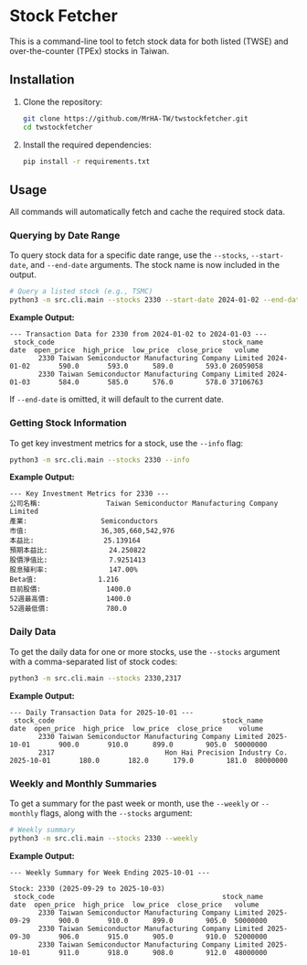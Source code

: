# Stock Fetcher

This is a command-line tool to fetch stock data for both listed (TWSE) and over-the-counter (TPEx) stocks in Taiwan.

## Installation

1.  Clone the repository:
    ```bash
    git clone https://github.com/MrHA-TW/twstockfetcher.git
    cd twstockfetcher
    ```

2.  Install the required dependencies:
    ```bash
    pip install -r requirements.txt
    ```

## Usage

All commands will automatically fetch and cache the required stock data.

### Querying by Date Range

To query stock data for a specific date range, use the `--stocks`, `--start-date`, and `--end-date` arguments. The stock name is now included in the output.

```bash
# Query a listed stock (e.g., TSMC)
python3 -m src.cli.main --stocks 2330 --start-date 2024-01-02 --end-date 2024-01-03
```

**Example Output:**

```
--- Transaction Data for 2330 from 2024-01-02 to 2024-01-03 ---
 stock_code                                         stock_name       date  open_price  high_price  low_price  close_price   volume
       2330 Taiwan Semiconductor Manufacturing Company Limited 2024-01-02       590.0       593.0      589.0        593.0 26059058
       2330 Taiwan Semiconductor Manufacturing Company Limited 2024-01-03       584.0       585.0      576.0        578.0 37106763
```

If `--end-date` is omitted, it will default to the current date.

### Getting Stock Information

To get key investment metrics for a stock, use the `--info` flag:

```bash
python3 -m src.cli.main --stocks 2330 --info
```

**Example Output:**

```
--- Key Investment Metrics for 2330 ---
公司名稱:                Taiwan Semiconductor Manufacturing Company Limited
產業:                  Semiconductors
市值:                  36,305,660,542,976
本益比:                 25.139164
預期本益比:               24.250822
股價淨值比:               7.9251413
股息殖利率:               147.00%
Beta值:               1.216
目前股價:                1400.0
52週最高價:              1400.0
52週最低價:              780.0
```

### Daily Data

To get the daily data for one or more stocks, use the `--stocks` argument with a comma-separated list of stock codes:

```bash
python3 -m src.cli.main --stocks 2330,2317
```

**Example Output:**
```
--- Daily Transaction Data for 2025-10-01 ---
 stock_code                                         stock_name       date  open_price  high_price  low_price  close_price    volume
       2330 Taiwan Semiconductor Manufacturing Company Limited 2025-10-01       900.0       910.0      899.0        905.0  50000000
       2317                           Hon Hai Precision Industry Co. 2025-10-01       180.0       182.0      179.0        181.0  80000000
```

### Weekly and Monthly Summaries

To get a summary for the past week or month, use the `--weekly` or `--monthly` flags, along with the `--stocks` argument:

```bash
# Weekly summary
python3 -m src.cli.main --stocks 2330 --weekly
```

**Example Output:**
```
--- Weekly Summary for Week Ending 2025-10-01 ---

Stock: 2330 (2025-09-29 to 2025-10-03)
 stock_code                                         stock_name       date  open_price  high_price  low_price  close_price   volume
       2330 Taiwan Semiconductor Manufacturing Company Limited 2025-09-29       900.0       910.0      899.0        905.0  50000000
       2330 Taiwan Semiconductor Manufacturing Company Limited 2025-09-30       906.0       915.0      905.0        910.0  52000000
       2330 Taiwan Semiconductor Manufacturing Company Limited 2025-10-01       911.0       918.0      908.0        912.0  48000000
```